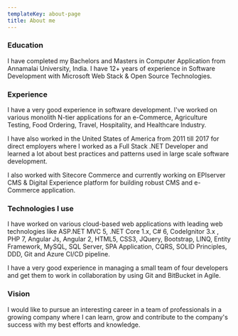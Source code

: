 ```yaml
---
templateKey: about-page
title: About me
---
```

### Education

I have completed my Bachelors and Masters in Computer Application from Annamalai University, India. I have 12+ years of experience in Software Development with Microsoft Web Stack & Open Source Technologies.

### Experience

I have a very good experience in software development. I've worked on various monolith N-tier applications for an e-Commerce, Agriculture Testing, Food Ordering, Travel, Hospitality, and Healthcare Industry.

I have also worked in the United States of America from 2011 till 2017 for direct employers where I worked as a Full Stack .NET Developer and learned a lot about best practices and patterns used in large scale software development.

I also worked with Sitecore Commerce and currently working on EPIserver CMS & Digital Experience platform for building robust CMS and e-Commerce application.

### Technologies I use

I have worked on various cloud-based web applications with leading web technologies like ASP.NET MVC 5, .NET Core 1.x, C# 6, CodeIgnitor 3.x , PHP 7, Angular Js, Angular 2, HTML5, CSS3, JQuery, Bootstrap, LINQ, Entity Framework, MySQL, SQL Server, SPA Application, CQRS, SOLID Principles, DDD, Git and Azure CI/CD pipeline.

I have a very good experience in managing a small team of four developers and get them to work in collaboration by using Git and BitBucket in Agile.

### Vision

I would like to pursue an interesting career in a team of professionals in a growing company where I can learn, grow and contribute to the company's success with my best efforts and knowledge.
